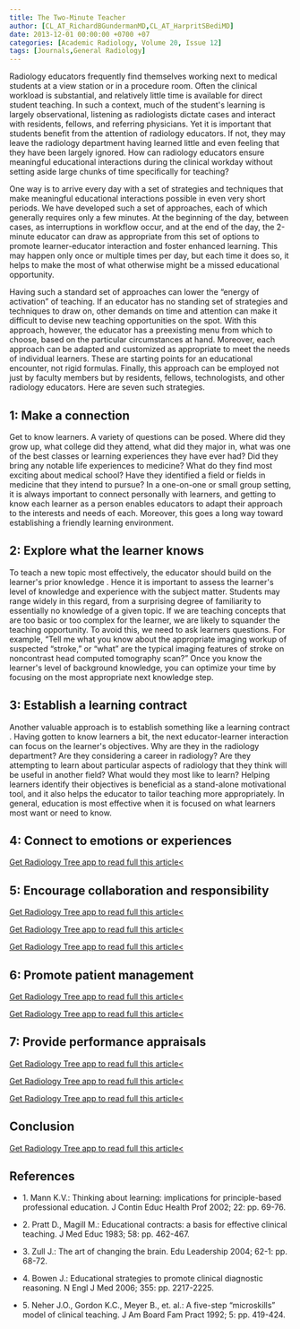 ```yaml
---
title: The Two-Minute Teacher
author: [CL_AT_RichardBGundermanMD,CL_AT_HarpritSBediMD]
date: 2013-12-01 00:00:00 +0700 +07
categories: [Academic Radiology, Volume 20, Issue 12]
tags: [Journals,General Radiology]
---
```

Radiology educators frequently find themselves working next to medical students at a view station or in a procedure room. Often the clinical workload is substantial, and relatively little time is available for direct student teaching. In such a context, much of the student's learning is largely observational, listening as radiologists dictate cases and interact with residents, fellows, and referring physicians. Yet it is important that students benefit from the attention of radiology educators. If not, they may leave the radiology department having learned little and even feeling that they have been largely ignored. How can radiology educators ensure meaningful educational interactions during the clinical workday without setting aside large chunks of time specifically for teaching?

One way is to arrive every day with a set of strategies and techniques that make meaningful educational interactions possible in even very short periods. We have developed such a set of approaches, each of which generally requires only a few minutes. At the beginning of the day, between cases, as interruptions in workflow occur, and at the end of the day, the 2-minute educator can draw as appropriate from this set of options to promote learner-educator interaction and foster enhanced learning. This may happen only once or multiple times per day, but each time it does so, it helps to make the most of what otherwise might be a missed educational opportunity.

Having such a standard set of approaches can lower the “energy of activation” of teaching. If an educator has no standing set of strategies and techniques to draw on, other demands on time and attention can make it difficult to devise new teaching opportunities on the spot. With this approach, however, the educator has a preexisting menu from which to choose, based on the particular circumstances at hand. Moreover, each approach can be adapted and customized as appropriate to meet the needs of individual learners. These are starting points for an educational encounter, not rigid formulas. Finally, this approach can be employed not just by faculty members but by residents, fellows, technologists, and other radiology educators. Here are seven such strategies.

## 1: Make a connection

Get to know learners. A variety of questions can be posed. Where did they grow up, what college did they attend, what did they major in, what was one of the best classes or learning experiences they have ever had? Did they bring any notable life experiences to medicine? What do they find most exciting about medical school? Have they identified a field or fields in medicine that they intend to pursue? In a one-on-one or small group setting, it is always important to connect personally with learners, and getting to know each learner as a person enables educators to adapt their approach to the interests and needs of each. Moreover, this goes a long way toward establishing a friendly learning environment.

## 2: Explore what the learner knows

To teach a new topic most effectively, the educator should build on the learner's prior knowledge . Hence it is important to assess the learner's level of knowledge and experience with the subject matter. Students may range widely in this regard, from a surprising degree of familiarity to essentially no knowledge of a given topic. If we are teaching concepts that are too basic or too complex for the learner, we are likely to squander the teaching opportunity. To avoid this, we need to ask learners questions. For example, “Tell me what you know about the appropriate imaging workup of suspected “stroke,” or “what” are the typical imaging features of stroke on noncontrast head computed tomography scan?” Once you know the learner's level of background knowledge, you can optimize your time by focusing on the most appropriate next knowledge step.

## 3: Establish a learning contract

Another valuable approach is to establish something like a learning contract . Having gotten to know learners a bit, the next educator-learner interaction can focus on the learner's objectives. Why are they in the radiology department? Are they considering a career in radiology? Are they attempting to learn about particular aspects of radiology that they think will be useful in another field? What would they most like to learn? Helping learners identify their objectives is beneficial as a stand-alone motivational tool, and it also helps the educator to tailor teaching more appropriately. In general, education is most effective when it is focused on what learners most want or need to know.

## 4: Connect to emotions or experiences

[Get Radiology Tree app to read full this article<](https://clinicalpub.com/app)

## 5: Encourage collaboration and responsibility

[Get Radiology Tree app to read full this article<](https://clinicalpub.com/app)

[Get Radiology Tree app to read full this article<](https://clinicalpub.com/app)

[Get Radiology Tree app to read full this article<](https://clinicalpub.com/app)

## 6: Promote patient management

[Get Radiology Tree app to read full this article<](https://clinicalpub.com/app)

[Get Radiology Tree app to read full this article<](https://clinicalpub.com/app)

## 7: Provide performance appraisals

[Get Radiology Tree app to read full this article<](https://clinicalpub.com/app)

[Get Radiology Tree app to read full this article<](https://clinicalpub.com/app)

[Get Radiology Tree app to read full this article<](https://clinicalpub.com/app)

## Conclusion

[Get Radiology Tree app to read full this article<](https://clinicalpub.com/app)

## References

- 1\. Mann K.V.: Thinking about learning: implications for principle-based professional education. J Contin Educ Health Prof 2002; 22: pp. 69-76.


- 2\. Pratt D., Magill M.: Educational contracts: a basis for effective clinical teaching. J Med Educ 1983; 58: pp. 462-467.


- 3\. Zull J.: The art of changing the brain. Edu Leadership 2004; 62-1: pp. 68-72.


- 4\. Bowen J.: Educational strategies to promote clinical diagnostic reasoning. N Engl J Med 2006; 355: pp. 2217-2225.


- 5\. Neher J.O., Gordon K.C., Meyer B., et. al.: A five-step “microskills” model of clinical teaching. J Am Board Fam Pract 1992; 5: pp. 419-424.